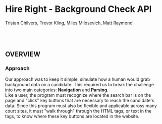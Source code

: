 # Hire Right - Background Check API
Tristan Chilvers, Trevor Kling, Miles Milosevich, Matt Raymond
<br/><br/><br/><br/>

## OVERVIEW
### Approach
Our approach was to keep it simple, simulate how a human would grab background data on a candidate. This required us to break the challenge into two main categories: **Navigation** and **Parsing**. 
<br/>
Like a user, the program must recognize where the search bar is on the page and "click" key buttons that are necessary to reach the candidate's data. Since this program must also be flexible and applicable across many court sites, it must "walk through" through the HTML tags, or text in the tags, to know where these key buttons are located in the website.  

